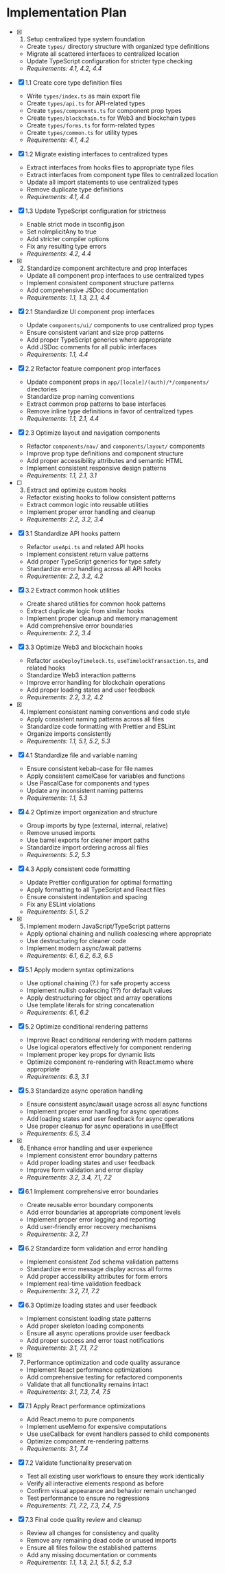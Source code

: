 # Implementation Plan

- [x] 1. Setup centralized type system foundation

  - Create `types/` directory structure with organized type definitions
  - Migrate all scattered interfaces to centralized location
  - Update TypeScript configuration for stricter type checking
  - _Requirements: 4.1, 4.2, 4.4_

- [x] 1.1 Create core type definition files

  - Write `types/index.ts` as main export file
  - Create `types/api.ts` for API-related types
  - Create `types/components.ts` for component prop types
  - Create `types/blockchain.ts` for Web3 and blockchain types
  - Create `types/forms.ts` for form-related types
  - Create `types/common.ts` for utility types
  - _Requirements: 4.1, 4.2_

- [x] 1.2 Migrate existing interfaces to centralized types

  - Extract interfaces from hooks files to appropriate type files
  - Extract interfaces from component type files to centralized location
  - Update all import statements to use centralized types
  - Remove duplicate type definitions
  - _Requirements: 4.1, 4.4_

- [x] 1.3 Update TypeScript configuration for strictness

  - Enable strict mode in tsconfig.json
  - Set noImplicitAny to true
  - Add stricter compiler options
  - Fix any resulting type errors
  - _Requirements: 4.2, 4.4_

- [x] 2. Standardize component architecture and prop interfaces

  - Update all component prop interfaces to use centralized types
  - Implement consistent component structure patterns
  - Add comprehensive JSDoc documentation
  - _Requirements: 1.1, 1.3, 2.1, 4.4_

- [x] 2.1 Standardize UI component prop interfaces

  - Update `components/ui/` components to use centralized prop types
  - Ensure consistent variant and size prop patterns
  - Add proper TypeScript generics where appropriate
  - Add JSDoc comments for all public interfaces
  - _Requirements: 1.1, 4.4_

- [x] 2.2 Refactor feature component prop interfaces

  - Update component props in `app/[locale]/(auth)/*/components/` directories
  - Standardize prop naming conventions
  - Extract common prop patterns to base interfaces
  - Remove inline type definitions in favor of centralized types
  - _Requirements: 1.1, 2.1, 4.4_

- [x] 2.3 Optimize layout and navigation components

  - Refactor `components/nav/` and `components/layout/` components
  - Improve prop type definitions and component structure
  - Add proper accessibility attributes and semantic HTML
  - Implement consistent responsive design patterns
  - _Requirements: 1.1, 2.1, 3.1_

- [ ] 3. Extract and optimize custom hooks

  - Refactor existing hooks to follow consistent patterns
  - Extract common logic into reusable utilities
  - Implement proper error handling and cleanup
  - _Requirements: 2.2, 3.2, 3.4_

- [x] 3.1 Standardize API hooks pattern

  - Refactor `useApi.ts` and related API hooks
  - Implement consistent return value patterns
  - Add proper TypeScript generics for type safety
  - Standardize error handling across all API hooks
  - _Requirements: 2.2, 3.2, 4.2_

- [x] 3.2 Extract common hook utilities

  - Create shared utilities for common hook patterns
  - Extract duplicate logic from similar hooks
  - Implement proper cleanup and memory management
  - Add comprehensive error boundaries
  - _Requirements: 2.2, 3.4_

- [x] 3.3 Optimize Web3 and blockchain hooks

  - Refactor `useDeployTimelock.ts`, `useTimelockTransaction.ts`, and related hooks
  - Standardize Web3 interaction patterns
  - Improve error handling for blockchain operations
  - Add proper loading states and user feedback
  - _Requirements: 2.2, 3.2, 4.2_

- [x] 4. Implement consistent naming conventions and code style

  - Apply consistent naming patterns across all files
  - Standardize code formatting with Prettier and ESLint
  - Organize imports consistently
  - _Requirements: 1.1, 5.1, 5.2, 5.3_

- [x] 4.1 Standardize file and variable naming

  - Ensure consistent kebab-case for file names
  - Apply consistent camelCase for variables and functions
  - Use PascalCase for components and types
  - Update any inconsistent naming patterns
  - _Requirements: 1.1, 5.3_

- [x] 4.2 Optimize import organization and structure

  - Group imports by type (external, internal, relative)
  - Remove unused imports
  - Use barrel exports for cleaner import paths
  - Standardize import ordering across all files
  - _Requirements: 5.2, 5.3_

- [x] 4.3 Apply consistent code formatting

  - Update Prettier configuration for optimal formatting
  - Apply formatting to all TypeScript and React files
  - Ensure consistent indentation and spacing
  - Fix any ESLint violations
  - _Requirements: 5.1, 5.2_

- [x] 5. Implement modern JavaScript/TypeScript patterns

  - Apply optional chaining and nullish coalescing where appropriate
  - Use destructuring for cleaner code
  - Implement modern async/await patterns
  - _Requirements: 6.1, 6.2, 6.3, 6.5_

- [x] 5.1 Apply modern syntax optimizations

  - Use optional chaining (?.) for safe property access
  - Implement nullish coalescing (??) for default values
  - Apply destructuring for object and array operations
  - Use template literals for string concatenation
  - _Requirements: 6.1, 6.2_

- [x] 5.2 Optimize conditional rendering patterns

  - Improve React conditional rendering with modern patterns
  - Use logical operators effectively for component rendering
  - Implement proper key props for dynamic lists
  - Optimize component re-rendering with React.memo where appropriate
  - _Requirements: 6.3, 3.1_

- [x] 5.3 Standardize async operation handling

  - Ensure consistent async/await usage across all async functions
  - Implement proper error handling for async operations
  - Add loading states and user feedback for async operations
  - Use proper cleanup for async operations in useEffect
  - _Requirements: 6.5, 3.4_

- [x] 6. Enhance error handling and user experience

  - Implement consistent error boundary patterns
  - Add proper loading states and user feedback
  - Improve form validation and error display
  - _Requirements: 3.2, 3.4, 7.1, 7.2_

- [x] 6.1 Implement comprehensive error boundaries

  - Create reusable error boundary components
  - Add error boundaries at appropriate component levels
  - Implement proper error logging and reporting
  - Add user-friendly error recovery mechanisms
  - _Requirements: 3.2, 7.1_

- [x] 6.2 Standardize form validation and error handling

  - Implement consistent Zod schema validation patterns
  - Standardize error message display across all forms
  - Add proper accessibility attributes for form errors
  - Implement real-time validation feedback
  - _Requirements: 3.2, 7.1, 7.2_

- [x] 6.3 Optimize loading states and user feedback

  - Implement consistent loading state patterns
  - Add proper skeleton loading components
  - Ensure all async operations provide user feedback
  - Add proper success and error toast notifications
  - _Requirements: 3.1, 7.1, 7.2_

- [x] 7. Performance optimization and code quality assurance

  - Implement React performance optimizations
  - Add comprehensive testing for refactored components
  - Validate that all functionality remains intact
  - _Requirements: 3.1, 7.3, 7.4, 7.5_

- [x] 7.1 Apply React performance optimizations

  - Add React.memo to pure components
  - Implement useMemo for expensive computations
  - Use useCallback for event handlers passed to child components
  - Optimize component re-rendering patterns
  - _Requirements: 3.1, 7.4_

- [x] 7.2 Validate functionality preservation

  - Test all existing user workflows to ensure they work identically
  - Verify all interactive elements respond as before
  - Confirm visual appearance and behavior remain unchanged
  - Test performance to ensure no regressions
  - _Requirements: 7.1, 7.2, 7.3, 7.4, 7.5_

- [x] 7.3 Final code quality review and cleanup
  - Review all changes for consistency and quality
  - Remove any remaining dead code or unused imports
  - Ensure all files follow the established patterns
  - Add any missing documentation or comments
  - _Requirements: 1.1, 1.3, 2.1, 5.1, 5.2, 5.3_
